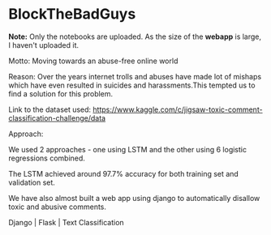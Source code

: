 # BlockTheBadGuys

**Note:** Only the notebooks are uploaded. As the size of the **webapp** is large, I haven't uploaded it.

Motto: Moving towards an abuse-free online world

Reason: Over the years internet trolls and abuses have made lot of mishaps which have even resulted in suicides and harassments.This tempted us to find a solution for this problem.

Link to the dataset used: https://www.kaggle.com/c/jigsaw-toxic-comment-classification-challenge/data

Approach:

We used 2 approaches - one using LSTM and the other using 6 logistic regressions combined.

The LSTM achieved around 97.7% accuracy for both training set and validation set.

We have also almost built a web app using django to automatically disallow toxic and abusive comments.

Django | Flask | Text Classification 
